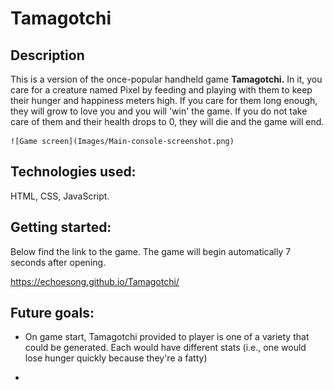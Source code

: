 # Tamagotchi

## Description
 This is a version of the once-popular handheld game **Tamagotchi.** In it, you care for a creature named Pixel by feeding and playing with them to keep their hunger and happiness meters high. If you care for them long enough, they will grow to love you and you will 'win' the game. If you do not take care of them and their health drops to 0, they will die and the game will end.

    ![Game screen](Images/Main-console-screenshot.png)

## Technologies used:

HTML, CSS, JavaScript.

## Getting started:

Below find the link to the game. The game will begin automatically 7 seconds after opening.

https://echoesong.github.io/Tamagotchi/

## Future goals:

- On game start, Tamagotchi provided to player is one of a variety that could be generated. Each would have different stats (i.e., one would lose hunger quickly because they're a fatty)

- 



